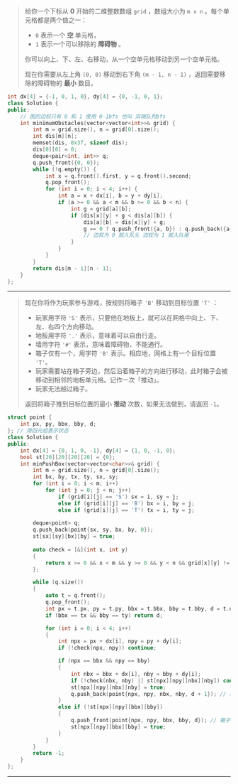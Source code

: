 >   给你一个下标从 **0** 开始的二维整数数组 `grid` ，数组大小为 `m x n` 。每个单元格都是两个值之一：
>
>   -   `0` 表示一个 **空** 单元格，
>   -   `1` 表示一个可以移除的 **障碍物** 。
>
>   你可以向上、下、左、右移动，从一个空单元格移动到另一个空单元格。
>
>   现在你需要从左上角 `(0, 0)` 移动到右下角 `(m - 1, n - 1)` ，返回需要移除的障碍物的 **最小** 数目。

```c++
int dx[4] = {-1, 0, 1, 0}, dy[4] = {0, -1, 0, 1};
class Solution {
public:
    // 图的边权只有 0 和 1 使用 0-1bfs 也叫 双端队列bfs
    int minimumObstacles(vector<vector<int>>& grid) {
        int m = grid.size(), n = grid[0].size();
        int dis[m][n];
        memset(dis, 0x3f, sizeof dis);
        dis[0][0] = 0;
        deque<pair<int, int>> q;
        q.push_front({0, 0});
        while (!q.empty()) {
            int x = q.front().first, y = q.front().second;
            q.pop_front();
            for (int i = 0; i < 4; i++) {
                int a = x + dx[i], b = y + dy[i];
                if (a >= 0 && a < m && b >= 0 && b < n) {
                    int g = grid[a][b];
                    if (dis[x][y] + g < dis[a][b]) {
                        dis[a][b] = dis[x][y] + g;
                        g == 0 ? q.push_front({a, b}) : q.push_back({a, b});
                        // 边权为 0 就入队头 边权为 1 就入队尾
                    }
                }
            }
        }
        return dis[m - 1][n - 1];
    }
};
```

---

>   现在你将作为玩家参与游戏，按规则将箱子 `'B'` 移动到目标位置 `'T'` ：
>
>   -   玩家用字符 `'S'` 表示，只要他在地板上，就可以在网格中向上、下、左、右四个方向移动。
>   -   地板用字符 `'.'` 表示，意味着可以自由行走。
>   -   墙用字符 `'#'` 表示，意味着障碍物，不能通行。 
>   -   箱子仅有一个，用字符 `'B'` 表示。相应地，网格上有一个目标位置 `'T'`。
>   -   玩家需要站在箱子旁边，然后沿着箱子的方向进行移动，此时箱子会被移动到相邻的地板单元格。记作一次「推动」。
>   -   玩家无法越过箱子。
>
>   返回将箱子推到目标位置的最小 **推动** 次数，如果无法做到，请返回 `-1`。

```c++
struct point {
    int px, py, bbx, bby, d;
}; // 用四元组表示状态
class Solution {
public:
    int dx[4] = {0, 1, 0, -1}, dy[4] = {1, 0, -1, 0};
    bool st[20][20][20][20] = {0};
    int minPushBox(vector<vector<char>>& grid) {
        int m = grid.size(), n = grid[0].size();
        int bx, by, tx, ty, sx, sy;
        for (int i = 0; i < m; i++)
            for (int j = 0; j < n; j++)
                if (grid[i][j] == 'S') sx = i, sy = j;
                else if (grid[i][j] == 'B') bx = i, by = j;
                else if (grid[i][j] == 'T') tx = i, ty = j;
        
        deque<point> q;
        q.push_back(point{sx, sy, bx, by, 0});
        st[sx][sy][bx][by] = true;
        
        auto check = [&](int x, int y) 
        {
            return x >= 0 && x < m && y >= 0 && y < n && grid[x][y] != '#';
        };

        while (q.size())
        {
            auto t = q.front();
            q.pop_front();
            int px = t.px, py = t.py, bbx = t.bbx, bby = t.bby, d = t.d;
            if (bbx == tx && bby == ty) return d;

            for (int i = 0; i < 4; i++)
            {
                int npx = px + dx[i], npy = py + dy[i];
                if (!check(npx, npy)) continue;

                if (npx == bbx && npy == bby)
                {
                    int nbx = bbx + dx[i], nby = bby + dy[i];
                    if (!check(nbx, nby) || st[npx][npy][nbx][nby]) continue;
                    st[npx][npy][nbx][nby] = true;
                    q.push_back(point{npx, npy, nbx, nby, d + 1}); // 箱子动了
                }
                else if (!st[npx][npy][bbx][bby])
                {
                    q.push_front(point{npx, npy, bbx, bby, d}); // 箱子未动
                    st[npx][npy][bbx][bby] = true;
                }
            }
        }
        return -1;
    }
};
```

---

